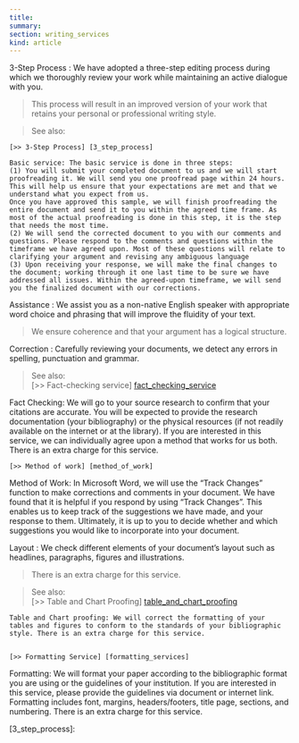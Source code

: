 ```yaml
--- 
title:
summary: 
section: writing_services
kind: article
---
```



3-Step Process
: We have adopted a three-step editing process during which we thoroughly review your work while maintaining an active dialogue with you.

  > This process will result in an improved version of your work that retains your personal or professional writing style.

  > See also: 

    [>> 3-Step Process] [3_step_process]

	Basic service: The basic service is done in three steps:
	(1) You will submit your completed document to us and we will start proofreading it. We will send you one proofread page within 24 hours. This will help us ensure that your expectations are met and that we understand what you expect from us.
	Once you have approved this sample, we will finish proofreading the entire document and send it to you within the agreed time frame. As most of the actual proofreading is done in this step, it is the step that needs the most time.
	(2) We will send the corrected document to you with our comments and questions. Please respond to the comments and questions within the timeframe we have agreed upon. Most of these questions will relate to clarifying your argument and revising any ambiguous language
	(3) Upon receiving your response, we will make the final changes to the document; working through it one last time to be sure we have addressed all issues. Within the agreed-upon timeframe, we will send you the finalized document with our corrections.

Assistance
: We assist you as a non-native English speaker with appropriate word choice and phrasing that will improve the fluidity of your text.

  > We ensure coherence and that your argument has a logical structure.

Correction
: Carefully reviewing your documents, we detect any errors in spelling, punctuation and grammar. 

  > See also:  
    [>> Fact-checking service] [fact_checking_service] 

Fact Checking: We will go to your source research to confirm that your citations are accurate. You will be expected to provide the research documentation (your bibliography) or the physical resources (if not readily available on the internet or at the library). If you are interested in this service, we can individually agree upon a method that works for us both. There is an extra charge for this service.
 
    [>> Method of work] [method_of_work]

Method of Work: In Microsoft Word, we will use the “Track Changes” function to make corrections and comments in your document. We have found that it is helpful if you respond by using “Track Changes”. This enables us to keep track of the suggestions we have made, and your response to them. Ultimately, it is up to you to decide whether and which suggestions you would like to incorporate into your document.

Layout
: We check different elements of your document’s layout such as headlines, paragraphs, figures and illustrations.

  > There is an extra charge for this service.

  > See also:  
    [>> Table and Chart Proofing] [table_and_chart_proofing] 

	Table and Chart proofing: We will correct the formatting of your tables and figures to conform to the standards of your bibliographic style. There is an extra charge for this service.

 
    [>> Formatting Service] [formatting_services]

Formatting: We will format your paper according to the bibliographic format you are using or the guidelines of your institution. If you are interested in this service, please provide the guidelines via document or internet link. Formatting includes font, margins, headers/footers, title page, sections, and numbering. There is an extra charge for this service.
  
  
[3_step_process]: 

[fact_checking_service]: #dont_know
[method_of_work]: #dont_know

[table_and_chart_proofing]: #dont_know
[formatting_services]: #dont_know